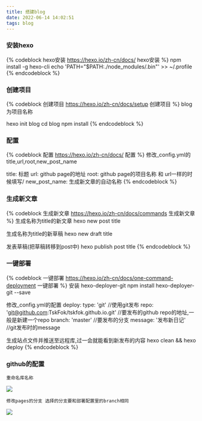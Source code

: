 ```yaml
---
title: 搭建blog
date: 2022-06-14 14:02:51
tags: blog
---
```


### 安装hexo

{% codeblock hexo安装 https://hexo.io/zh-cn/docs/ hexo安装 %}
npm install -g hexo-cli
echo 'PATH="$PATH:./node_modules/.bin"' >> ~/.profile
{% endcodeblock %}

### 创建项目

{% codeblock 创建项目 https://hexo.io/zh-cn/docs/setup 创建项目 %}
blog为项目名称

hexo init blog 
cd blog
npm install
{% endcodeblock %}


### 配置

{% codeblock 配置 https://hexo.io/zh-cn/docs/ 配置 %}
修改_config.yml的title,url,root,new_post_name

title: 标题
url: github page的地址
root: github page的项目名称 和 url一样的时候填写/
new_post_name: 生成新文章的自动名称
{% endcodeblock %}

### 生成新文章

{% codeblock 生成新文章 https://hexo.io/zh-cn/docs/commands 生成新文章 %}
生成名称为title的新文章
hexo new post title

生成名称为title的新草稿
hexo new draft title

发表草稿(把草稿转移到post中)
hexo publish post title
{% endcodeblock %}

### 一键部署

{% codeblock 一键部署 https://hexo.io/zh-cn/docs/one-command-deployment 一键部署 %}
安装 hexo-deployer-git
npm install hexo-deployer-git --save

修改_config.yml的配置
deploy:
type: 'git' //使用git发布
repo: 'git@github.com:TskFok/tskfok.github.io.git' //要发布的github repo的地址,一般是新建一个repo
branch: 'master' //要发布的分支
message: '发布新日记' //git发布时的message


生成站点文件并推送至远程库,过一会就能看到新发布的内容
hexo clean && hexo deploy
{% endcodeblock %}

### github的配置

````
重命名库名称
````
![](/images/general.png)
````
修改pages的分支 选择的分支要和部署配置里的branch相同
````
![](/images/page.png)